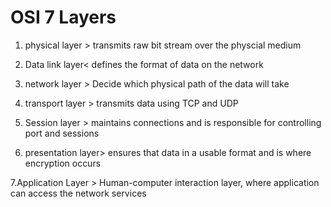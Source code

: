 # OSI 7 Layers

1. physical layer > transmits raw bit stream over the physcial medium

2. Data link layer< defines the format of data on the network

3. network layer > Decide which physical path of the data will take

4. transport layer > transmits data using TCP and UDP

5. Session layer > maintains connections and is responsible for controlling port and sessions
 
6. presentation layer> ensures that data in a usable format and is where encryption occurs
 
7.Application Layer > Human-computer interaction layer, where application can access the network services 
